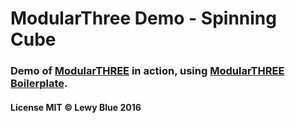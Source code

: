 ModularThree Demo - Spinning Cube
========

### Demo of [ModularTHREE] in action, using [ModularTHREE Boilerplate].

[ModularTHREE]: https://github.com/looeee/modular-three
[ModularTHREE Boilerplate]: https://github.com/looeee/modular-three-boilerplate

#### License MIT © Lewy Blue 2016 ####
